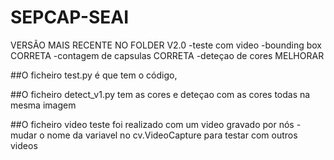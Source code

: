 # SEPCAP-SEAI

VERSÃO MAIS RECENTE NO FOLDER V2.0
-teste com video
-bounding box CORRETA
-contagem de capsulas CORRETA
-deteçao de cores MELHORAR

##O ficheiro test.py é que tem o código,

##O ficheiro detect_v1.py tem as cores e deteçao com as cores todas na mesma imagem

##O ficheiro video teste foi realizado com um video gravado por nós - mudar o nome da variavel no cv.VideoCapture para testar com outros videos

